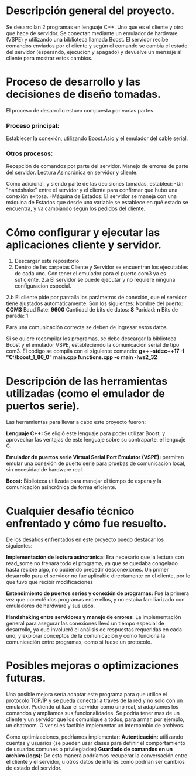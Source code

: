# Descripción general del proyecto.

Se desarrollan 2 programas en lenguaje C++. Uno que es el cliente y otro que hace de servidor. Se conectan mediante un emulador de hardware (VSPE) y utilizando una biblioteca llamada Boost. El servidor recibe comandos enviados por el cliente y según el comando se cambia el estado del servidor (esperando, ejecucion y apagado) y devuelve un mensaje al cliente para mostrar estos cambios.

# Proceso de desarrollo y las decisiones de diseño tomadas.

El proceso de desarrollo estuvo compuesta por varias partes. 

### Proceso principal: 
Establecer la conexión, utilizando Boost.Asio y el emulador del cable serial.
### Otros procesos: 
Recepción de comandos por parte del servidor. Manejo de errores de parte del servidor. Lectura Asincrónica en servidor y cliente.

Como adicional, y siendo parte de las decisiones tomadas, establecí:
-Un "handshake" entre el servidor y el cliente para confirmar que hubo una conexión exitosa. 
-Máquina de Estados: El servidor se maneja con una máquina de Estados que desde una variable se establece en qué estado se encuentra, y va cambiando según los pedidos del cliente.

# Cómo configurar y ejecutar las aplicaciones cliente y servidor.

1. Descargar este repositorio
2. Dentro de las carpetas Cliente y Servidor se encuentran los ejecutables de cada uno. Con tener el emulador para el puerto com3 ya es suficiente.
2.a El servidor se puede ejecutar y no requiere ninguna configuracion especial.

2.b El cliente pide por pantalla los parámetros de conexión, que el servidor tiene ajustados automáticamente. Son los siguientes:
Nombre del puerto: **COM3**
Baud Rate: **9600**
Cantidad de bits de datos: **8**
Paridad: **n**
Bits de parada: **1**

Para una comunicación correcta se deben de ingresar estos datos.


Si se quiere recompilar los programas, se debe descargar la biblioteca Boost y el emulador VSPE, estableciendo la comunicación serial de tipo com3. El código se compila con el siguiente comando: **g++ -std=c++17 -I "C:/boost_1_86_0" main.cpp functions.cpp  -o main -lws2_32**

# Descripción de las herramientas utilizadas (como el emulador de puertos serie).
Las herramientas para llevar a cabo este proyecto fueron:

**Lenguaje C++:** Se eligió este lenguaje para poder utilizar Boost, y aprovechar las ventajas de este lenguaje sobre su contraparte, el lenguaje C.

**Emulador de puertos serie Virtual Serial Port Emulator (VSPE):** permiten emular una conexión de puerto serie para pruebas de comunicación local, sin necesidad de hardware real.

**Boost:** Biblioteca utilizada para manejar el tiempo de espera y la comunicación asincrónica de forma eficiente.

# Cualquier desafío técnico enfrentado y cómo fue resuelto.
De los desafíos enfrentados en este proyecto puedo destacar los siguientes:

**Implementación de lectura asincrónica:** Era necesario que la lectura con read_some no frenara todo el programa, ya que se quedaba congelado hasta recibie algo, no pudiendo precedir desconexiones. Un primer desarrollo para el servidor no fue aplicable directamente en el cliente, por lo que tuvo que recibir modificaciones

**Entendimiento de puertos series y conexión de programas:** Fue la primera vez que conecté dos programas entre ellos, y no estaba familiarizado con emuladores de hardware y sus usos.

**Handshaking entre servidores y manejo de errores:** La implementación general para asegurar las conexiones llevó un tiempo especial de desarrollo, ya que involucró el análisis de respuestas requeridas en cada uno, y explorar conceptos de la comunicación y como funciona la comunicación entre programas, como si fuese un protocolo.

# Posibles mejoras o optimizaciones futuras.

Una posible mejora sería adaptar este programa para que utilice el protocolo TCP/IP y se pueda conectar a través de la red y no solo con un emulador. Pudiendo utilizar el servidor como uno real, si adaptamos los comandos y ampliamos sus funcionalidades. Se podría tener mas de un cliente y un servidor que los comunique a todos, para armar, por ejemplo, un chatroom. O ver si es factible implementar un intercambio de archivos.

Como optimizaciones, podríamos implementar:
**Autenticación:** utilizando cuentas y usuarios (se pueden usar clases para definir el comportamiento de usuarios comunes o privilegiados)
**Guardado de comandos en un archivo (logs):** De esta manera podríamos recuperar la conversación entre el cliente y el servidor, u otros datos de interés como podrían ser cambios de estado del servidor.